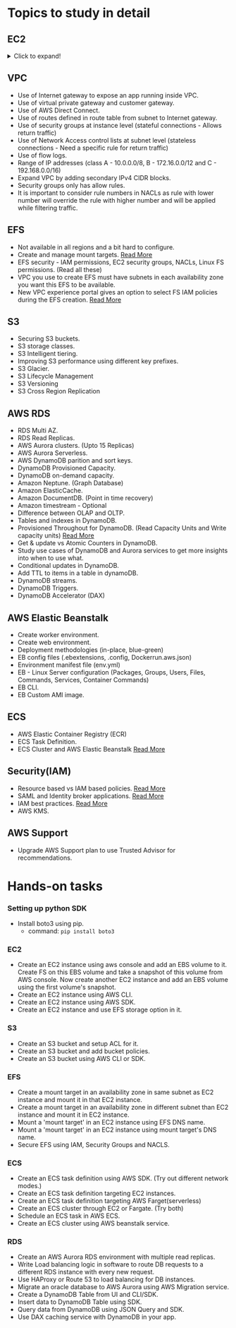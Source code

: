 # Topics to study in detail

## EC2

<details>
    <summary>Click to expand!</summary>

        - IAM Roles for Amazon EC2 instances. [Read More](https://docs.aws.amazon.com/AWSEC2/latest/UserGuide/iam-roles-for-amazon-ec2.html)
        - Difference between dedicated instances and dedicated hosts.
        - EC2 Saving Plans.
        - EC2 Instance Types.
        - EC2 Bare Metal Instances.
        - EC2 Burstable performance instances. (T2/T3), T2 Unlimited mode.
        - Graviton Instance Types. (Arm cores)
        - EC2 Fleet
        - Using AMIs to create EC2 instances.
        - EBS volumes. (Stop-Hibernate)
        - EC2 Placement groups (EC2 cluster networking) 
        - Single root I/O virtualization.
        - EBS Storage options. 
        - EBS snapshots and EBS encryption.
        - Elastic Network Interfaces - Ability to add more network interfaces to an EC2 instance.
             [Read More](https://aws.amazon.com/blogs/aws/new-elastic-network-interfaces-in-the-virtual-private-cloud/)
        - Types of Load Balancers
            - Classic(v1) - 2009 - Supports a single app
            - Application(v2) - 2016 - Are great for Docker and ECS instances.
            - Network(v2) - 2017 - For low latency (not part of free tier)
            - Gateway Load balancer(v2) - 2020
            - Internal and external load balancers
        - Security groups for Load balancer and Application
        - Healthchecks in load balancers.
        - CloudWatch metrics for load balancers.
        - Cross zone load balancing.
        - Auto-scaling groups
            - Configuration
            - Scaling policies
                - Target Tracking Scaling
                - Simple/Step Scaling
                - Scheduled Actions
            - Scaling cooldowns

</details>

## VPC

- Use of Internet gateway to expose an app running inside VPC.
- Use of virtual private gateway and customer gateway.
- Use of AWS Direct Connect.
- Use of routes defined in route table from subnet to Internet gateway.
- Use of security groups at instance level (stateful connections - Allows return traffic) 
- Use of Network Access control lists at subnet level (stateless connections - Need a specific rule for return traffic)
- Use of flow logs.
- Range of IP addresses (class A - 10.0.0.0/8, B - 172.16.0.0/12 and C - 192.168.0.0/16)
- Expand VPC by adding secondary IPv4 CIDR blocks.
- Security groups only has allow rules.
- It is important to consider rule numbers in NACLs as rule with lower number will override the rule with higher number and will be applied while filtering traffic.

## EFS

- Not available in all regions and a bit hard to configure.
- Create and manage mount targets. [Read More](https://docs.aws.amazon.com/efs/latest/ug/accessing-fs.html)
- EFS security - IAM permissions, EC2 security groups, NACLs, Linux FS permissions. (Read all these)
- VPC you use to create EFS must have subnets in each availability zone you want this EFS to be available.
- New VPC experience portal gives an option to select FS IAM policies during the EFS creation. [Read More](https://docs.aws.amazon.com/efs/latest/ug/iam-access-control-nfs-efs.html)

## S3

- Securing S3 buckets.
- S3 storage classes.
- S3 Intelligent tiering.
- Improving S3 performance using different key prefixes.
- S3 Glacier.
- S3 Lifecycle Management
- S3 Versioning
- S3 Cross Region Replication

## AWS RDS

- RDS Multi AZ.
- RDS Read Replicas.
- AWS Aurora clusters. (Upto 15 Replicas)
- AWS Aurora Serverless.
- AWS DynamoDB parition and sort keys.
- DynamoDB Provisioned Capacity.
- DynamoDB on-demand capacity.
- Amazon Neptune. (Graph Database)
- Amazon ElasticCache.
- Amazon DocumentDB. (Point in time recovery)
- Amazon timestream - Optional
- Difference between OLAP and OLTP.
- Tables and indexes in DynamoDB.
- Provisioned Throughout for DynamoDB. (Read Capacity Units and Write capacity units) [Read More](https://aws.amazon.com/dynamodb/pricing/provisioned)
- Get & update vs Atomic Counters in DynamoDB.
- Study use cases of DynamoDB and Aurora services to get more insights into when to use what.
- Conditional updates in DynamoDB.
- Add TTL to items in a table in dynamoDB.
- DynamoDB streams.
- DynamoDB Triggers.
- DynamoDB Accelerator (DAX)

## AWS Elastic Beanstalk

- Create worker environment.
- Create web environment.
- Deployment methodologies (in-place, blue-green)
- EB config files (.ebextensions, .config, Dockerrun.aws.json)
- Environment manifest file (env.yml)
- EB - Linux Server configuration (Packages, Groups, Users, Files, Commands, Services, Container Commands)
- EB CLI.
- EB Custom AMI image.

## ECS

- AWS Elastic Container Registry (ECR)
- ECS Task Definition.
- ECS Cluster and AWS Elastic Beanstalk [Read More](https://docs.aws.amazon.com/AmazonECS/latest/developerguide/clusters.html)


## Security(IAM)

- Resource based vs IAM based policies. [Read More](https://docs.aws.amazon.com/IAM/latest/UserGuide/access_policies_identity-vs-resource.html)
- SAML and Identity broker applications. [Read More](https://docs.aws.amazon.com/IAM/latest/UserGuide/id_roles_common-scenarios_federated-users.html)
- IAM best practices. [Read More](https://docs.aws.amazon.com/IAM/latest/UserGuide/best-practices.html) 
- AWS KMS. 

## AWS Support

- Upgrade AWS Support plan to use Trusted Advisor for recommendations.

# Hands-on tasks

### Setting up python SDK

- Install boto3 using pip.
    - command: `pip install boto3`

### EC2

- Create an EC2 instance using aws console and add an EBS volume to it. Create FS on this EBS volume and take a snapshot of this volume from AWS console. Now create another EC2 instance and add an EBS volume using the first volume's snapshot.
- Create an EC2 instance using AWS CLI.
- Create an EC2 instance using AWS SDK.
- Create an EC2 instance and use EFS storage option in it. 

### S3
- Create an S3 bucket and setup ACL for it.
- Create an S3 bucket and add bucket policies.
- Create an S3 bucket using AWS CLI or SDK.

### EFS

- Create a mount target in an availability zone in same subnet as EC2 instance and mount it in that EC2 instance.
- Create a mount target in an availability zone in different subnet than EC2 instance and mount it in EC2 instance.
- Mount a 'mount target' in an EC2 instance using EFS DNS name.
- Mount a 'mount target' in an EC2 instance using mount target's DNS name.
- Secure EFS using IAM, Security Groups and NACLS.

### ECS

- Create an ECS task definition using AWS SDK. (Try out different network modes.)
- Create an ECS task definition targeting EC2 instances.
- Create an ECS task definition targeting AWS Farget(serverless)
- Create an ECS cluster through EC2 or Fargate. (Try both)
- Schedule an ECS task in AWS ECS.
- Create an ECS cluster using AWS beanstalk service. 

### RDS

- Create an AWS Aurora RDS environment with multiple read replicas.
- Write Load balancing logic in software to route DB requests to a different RDS instance with every new request.
- Use HAProxy or Route 53 to load balancing for DB instances.
- Migrate an oracle database to AWS Aurora using AWS Migration service.
- Create a DynamoDB Table from UI and CLI/SDK.
- Insert data to DynamoDB Table using SDK.
- Query data from DynamoDB using JSON Query and SDK.
- Use DAX caching service with DynamoDB in your app.
